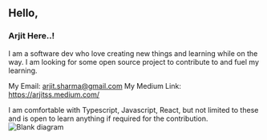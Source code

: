 

## Hello, 

### Arjit Here..! 
I am a software dev who love creating new things and learning while on the way.
I am looking for some open source project to contribute to and fuel my learning. 

My Email: arjit.sharma@gmail.com
My Medium Link: https://arjitss.medium.com/

I am comfortable with Typescript, Javascript, React, but not limited to these and is open to learn anything if required for the contribution.
![Blank diagram](https://user-images.githubusercontent.com/27133741/116826270-166d5580-ab8b-11eb-9ee1-e93f2ecbea5b.png)

